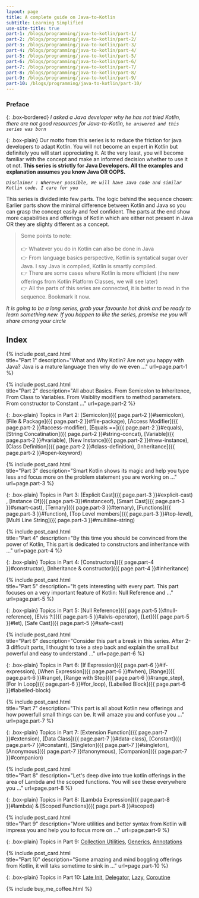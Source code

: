 ```yaml
---
layout: page
title: A complete guide on Java-to-Kotlin
subtitle: Learning Simplified
use-site-title: true
part-1: /blogs/programming/java-to-kotlin/part-1/
part-2: /blogs/programming/java-to-kotlin/part-2/
part-3: /blogs/programming/java-to-kotlin/part-3/
part-4: /blogs/programming/java-to-kotlin/part-4/
part-5: /blogs/programming/java-to-kotlin/part-5/
part-6: /blogs/programming/java-to-kotlin/part-6/
part-7: /blogs/programming/java-to-kotlin/part-7/
part-8: /blogs/programming/java-to-kotlin/part-8/
part-9: /blogs/programming/java-to-kotlin/part-9/
part-10: /blogs/programming/java-to-kotlin/part-10/
---
```


### Preface 

{: .box-bordered}
*I asked a Java developer why he has not tried Kotlin, there are not good resources for Java-to-Kotlin, `he answered and this series was born`*

{: .box-plain}
Our motto from this series is to reduce the friction for java developers to adapt Kotlin. You will not become an expert in Kotlin but definitely you will start appreciating it. At the very least, you will become familiar with the concept and make an informed decision whether to use it ot not. **This series is strictly for Java Developers. All the examples and explanation assumes you know Java OR OOPS.** 

*`Disclaimer : Wherever possible, We will have Java code and similar Kotlin code. I care for you`*

This series is divided into few parts. The logic behind the sequence chosen: Earlier parts show the minimal difference between Kotlin and Java so you can grasp the concept easily and feel confident. The parts at the end show more capabilities and offerings of Kotlin which are either not present in Java OR they are slighty different as a concept.

>Some points to note: <br/>
<br/> 👉 Whatever you do in Kotlin can also be done in Java
<br/> 👉 From language basics perspective, Kotlin is syntatical sugar over Java. I say Java is compiled, Kotlin is smartly compiled.
<br/> 👉 There are some cases where Kotlin is more efficient (the new offerings from Kotlin Platform Classes, we will see later)
<br/> 👉 All the parts of this series are connected, it is better to read in the sequence. Bookmark it now.

*It is going to be a long series, grab your favourite hot drink and be ready to learn something new. If you happen to like the series, promise me you will share among your circle*


## Index

{% include post_card.html 	
title="Part 1" 
description="What and Why Kotlin? Are not you happy with Java? Java is a mature language then why do we even ..."
url=page.part-1
%}

{% include post_card.html 	
title="Part 2" 
description="All about Basics. From Semicolon to Inheritence, From Class to Variables. From Visiblity modifiers to method parameters. From constructor to Constant ..."
url=page.part-2
%}

{: .box-plain}
Topics in Part 2: [Semicolon]({{ page.part-2 }}#semicolon), [File & Package]({{ page.part-2 }}#file-package), [Access Modifier]({{ page.part-2 }}#access-modifier), [Equals ==]({{ page.part-2 }}#equals), [String Concatination]({{ page.part-2 }}#string-concat), [Variable]({{ page.part-2 }}#variable), [New Instance]({{ page.part-2 }}#new-instance), [Class Definition]({{ page.part-2 }}#class-definition), [Inheritance]({{ page.part-2 }}#open-keyword)

{% include post_card.html 	
title="Part 3" 
description="Smart Kotlin shows its magic and help you type less and focus more on the problem statement you are working on ..."
url=page.part-3
%}

{: .box-plain}
Topics in Part 3: [Explicit Cast]({{ page.part-3 }}#explicit-cast) , [Instance Of]({{ page.part-3}}#instanceof), [Smart Cast]({{ page.part-3 }}#smart-cast), [Ternary]({{ page.part-3 }}#ternary), [Functions]({{ page.part-3 }}#function), [Top Level members]({{ page.part-3 }}#top-level), [Multi Line String]({{ page.part-3 }}#multiline-string)

{% include post_card.html 	
title="Part 4" 
description="By this time you should be convinced from the power of Kotlin, This part is dedicated to constructors and inheritance with ..."
url=page.part-4
%}

{: .box-plain}
Topics in Part 4: [Constructors]({{ page.part-4 }}#constructor), [Inheritance & constructor]({{ page.part-4 }}#inheritance)

{% include post_card.html 	
title="Part 5" 
description="It gets interesting with every part. This part focuses on a very important feature of Kotlin: Null Reference and ..."
url=page.part-5
%}

{: .box-plain}
Topics in Part 5: [Null Reference]({{ page.part-5 }}#null-reference), [Elvis ?:]({{ page.part-5 }}#alvis-operator), [Let]({{ page.part-5 }}#let), [Safe Cast]({{ page.part-5 }}#safe-cast)

{% include post_card.html 	
title="Part 6" 
description="Consider this part a break in this series. After 2-3 difficult parts, I thought to take a step back and explain the small but powerful and easy to understand ..."
url=page.part-6
%}

{: .box-plain}
Topics in Part 6: [If Expression]({{ page.part-6 }}#if-expression), [When Expression]({{ page.part-6 }}#when), [Range]({{ page.part-6 }}#range), [Range with Step]({{ page.part-6 }}#range_step), [For In Loop]({{ page.part-6 }}#for_loop), [Labelled Block]({{ page.part-6 }}#labelled-block)

{% include post_card.html 	
title="Part 7" 
description="This part is all about Kotlin new offerings and how powerfull small things can be. It will amaze you and confuse you ..."
url=page.part-7
%}

{: .box-plain}
Topics in Part 7:  [Extension Function]({{ page.part-7 }}#extension), [Data Class]({{ page.part-7 }}#data-class), [Constant]({{ page.part-7 }}#constant), [Singleton]({{ page.part-7 }}#singleton), [Anonymous]({{ page.part-7 }}#anonymous), [Companion]({{ page.part-7 }}#companion)

{% include post_card.html 	
title="Part 8" 
description="Let's deep dive into true kotlin offerings in the area of Lambda and the scoped functions. You will see these everywhere you ..."
url=page.part-8
%}

{: .box-plain}
Topics in Part 8:  [Lambda Expression]({{ page.part-8 }}#lambda) & [Scoped Functions]({{ page.part-8 }}#scoped)

{% include post_card.html 	
title="Part 9" 
description="More utilities and better syntax from Kotlin will impress you and help you to focus more on ..."
url=page.part-9
%}

{: .box-plain}
Topics in Part 9:  [Collection Utilities]({{page.part-9}}#collection_utilities), [Generics]({{page.part-9}}#generics), [Annotations]({{page.part-9}}#annotations)

{% include post_card.html 	
title="Part 10" 
description="Some amazing and mind boggling offerings from Kotlin, it will taks sometime to sink in ..."
url=page.part-10
%}

{: .box-plain}
Topics in Part 10:  [Late Init]({{page.part-10}}#lateinit), [Delegator]({{page.part-10}}#delegator), [Lazy]({{page.part-10}}#lazy), [Coroutine]({{page.part-10}}#coroutine)

{% include buy_me_coffee.html %}